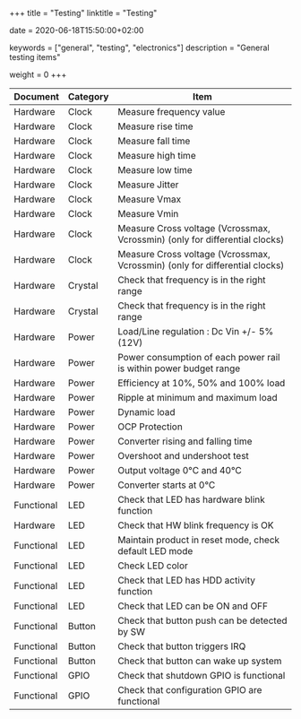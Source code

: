 +++
title = "Testing"
linktitle = "Testing"

date = 2020-06-18T15:50:00+02:00

keywords = ["general", "testing", "electronics"]
description = "General testing items"

weight = 0
+++

| Document   | Category | Item                                                                        |
| ---------- | -------- | --------------------------------------------------------------------------- |
| Hardware   | Clock    | Measure frequency value                                                     |
| Hardware   | Clock    | Measure rise time                                                           |
| Hardware   | Clock    | Measure fall time                                                           |
| Hardware   | Clock    | Measure high time                                                           |
| Hardware   | Clock    | Measure low time                                                            |
| Hardware   | Clock    | Measure Jitter                                                              |
| Hardware   | Clock    | Measure Vmax                                                                |
| Hardware   | Clock    | Measure Vmin                                                                |
| Hardware   | Clock    | Measure Cross voltage (Vcrossmax, Vcrossmin) (only for differential clocks) |
| Hardware   | Clock    | Measure Cross voltage (Vcrossmax, Vcrossmin) (only for differential clocks) |
| Hardware   | Crystal  | Check that frequency is in the right range                                  |
| Hardware   | Crystal  | Check that frequency is in the right range                                  |
| Hardware   | Power    | Load/Line regulation : Dc Vin +/- 5% (12V)                                  |
| Hardware   | Power    | Power consumption of each power rail is within power budget range           |
| Hardware   | Power    | Efficiency at 10%, 50% and 100% load                                        |
| Hardware   | Power    | Ripple at minimum and maximum load                                          |
| Hardware   | Power    | Dynamic load                                                                |
| Hardware   | Power    | OCP Protection                                                              |
| Hardware   | Power    | Converter rising and falling time                                           |
| Hardware   | Power    | Overshoot and undershoot test                                               |
| Hardware   | Power    | Output voltage 0°C and 40°C                                                 |
| Hardware   | Power    | Converter starts at 0°C                                                     |
| Functional | LED      | Check that LED has hardware blink function                                  |
| Hardware   | LED      | Check that HW blink frequency is OK                                         |
| Functional | LED      | Maintain product in reset mode, check default LED mode                      |
| Functional | LED      | Check LED color                                                             |
| Functional | LED      | Check that LED has HDD activity function                                    |
| Functional | LED      | Check that LED can be ON and OFF                                            |
| Functional | Button   | Check that button push can be detected by SW                                |
| Functional | Button   | Check that button triggers IRQ                                              |
| Functional | Button   | Check that button can wake up system                                        |
| Functional | GPIO     | Check that shutdown GPIO is functional                                      |
| Functional | GPIO     | Check that configuration GPIO are functional                                |
